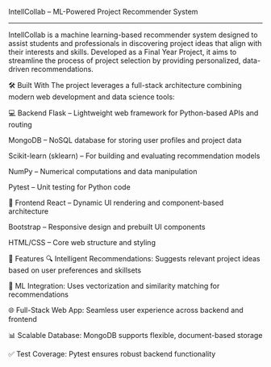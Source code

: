 IntellCollab – ML-Powered Project Recommender System

***************************************
IntellCollab is a machine learning-based recommender system designed to assist students and professionals in discovering project ideas that align with their interests and skills. Developed as a Final Year Project, it aims to streamline the process of project selection by providing personalized, data-driven recommendations.

🛠️ Built With
The project leverages a full-stack architecture combining modern web development and data science tools:

💻 Backend
Flask – Lightweight web framework for Python-based APIs and routing

MongoDB – NoSQL database for storing user profiles and project data

Scikit-learn (sklearn) – For building and evaluating recommendation models

NumPy – Numerical computations and data manipulation

Pytest – Unit testing for Python code

🎨 Frontend
React – Dynamic UI rendering and component-based architecture

Bootstrap – Responsive design and prebuilt UI components

HTML/CSS – Core web structure and styling

🚀 Features
🔍 Intelligent Recommendations: Suggests relevant project ideas based on user preferences and skillsets

🧠 ML Integration: Uses vectorization and similarity matching for recommendations

🌐 Full-Stack Web App: Seamless user experience across backend and frontend

📊 Scalable Database: MongoDB supports flexible, document-based storage

✅ Test Coverage: Pytest ensures robust backend functionality

